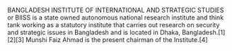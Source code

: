 BANGLADESH INSTITUTE OF INTERNATIONAL AND STRATEGIC STUDIES or BIISS is a state owned autonomous national research institute and think tank working as a statutory institute that carries out research on security and strategic issues in Bangladesh and is located in Dhaka, Bangladesh.[1][2][3] Munshi Faiz Ahmad is the present chairman of the Institute.[4]
